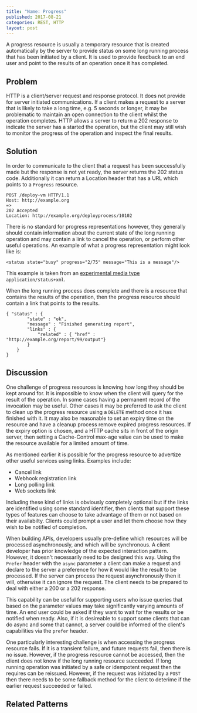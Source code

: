 ```yaml
---
title: "Name: Progress"
published: 2017-08-21
categories: REST, HTTP
layout: post
---
```

A progress resource is usually a temporary resource that is created automatically by the server to provide status on some long running process that has been initiated by a client. It is used to provide feedback to an end user and point to the results of an operation once it has completed.

## Problem
HTTP is a client/server request and response protocol.  It does not provide for server initiated communications.  If a client makes a request to a server that is likely to take a long time, e.g. 5 seconds or longer, it may be problematic to maintain an open connection to the client whilst the operation completes.  HTTP allows a server to return a 202 response to indicate the server has a started the operation, but the client may still wish to monitor the progress of the operation and inspect the final results.

## Solution
In order to communicate to the client that a request has been successfully made but the response is not yet ready, the server returns the 202 status code. Additionally it can return a Location header that has a URL which points to a `Progress` resource. 

```
POST /deploy-vm HTTP/1.1
Host: http://example.org
=>
202 Accepted
Location: http://example.org/deployprocess/10102
```

There is no standard for progress representations however, they generally should contain information about the current state of the long running operation and may contain a link to cancel the operation, or perform other useful operations.  An example of what a progress representation might look like is:  

```
<status state="busy" progress="2/75" message="This is a message"/>
```

This example is taken from an [experimental media type](https://github.com/tavis-software/Tavis.Status) `application/status+xml`.

When the long running process does complete and there is a resource that contains the results of the operation, then the progress resource should contain a link that points to the results. 

```
{ "status" : {
        "state" : "ok",
        "message" : "Finished generating report",
        "links" : {
            "related" : { "href" : "http://example.org/report/99/output"}
        }
    }
}
```

## Discussion
One challenge of progress resources is knowing how long they should be kept around for.  It is impossible to know when the client will query for the result of the operation.  In some cases having a permanent record of the invocation may be useful.  Other cases it may be preferred to ask the client to clean up the progress resource using a `DELETE` method once it has finished with it.  It may also be reasonable to set an expiry time on the resource and have a cleanup process remove expired progress resources.  If the expiry option is chosen, and a HTTP cache sits in front of the origin server, then setting a Cache-Control max-age value can be used to make the resource available for a limited amount of time.    

As mentioned earlier it is possible for the progress resource to advertize other useful services using links.  Examples include:

 - Cancel link
 - Webhook registration link
 - Long polling link
 - Web sockets link

Including these kind of links is obviously completely optional but if the links are identified using some standard identifier, then clients that support these types of features can choose to take advantage of them or not based on their availabilty.  Clients could prompt a user and let them choose how they wish to be notified of completion.

When building APIs, developers usually pre-define which resources will be processed asynchronously, and which will be synchronous.  A client developer has prior knowledge of the expected interaction pattern.  However, it doesn't necessarily need to be designed this way.  Using the `Prefer` header with the `async` parameter a client can make a request and declare to the server a preference for how it would like the result to be processed.  If the server can process the request asynchronously then it will, otherwise it can ignore the request.  The client needs to be prepared to deal with either a 200 or a 202 response.

This capability can be useful for supporting users who issue queries that based on the parameter values may take significantly varying amounts of time.  An end user could be asked if they want to wait for the results or be notified when ready.  Also, if it is desireable to support some clients that can do async and some that cannot, a server could be informed of the client's capabilities via the `prefer` header.  

One particularly interesting challenge is when accessing the progress resource fails.  If it is a transient failure, and future requests fail, then there is no issue.  However, if the progress resource cannot be accessed, then the client does not know if the long running resource succeeded.  If long running operation was initiated by a safe or idempotent request then the requires can be reissued.  However, if the request was initiated by a `POST` then there needs to be some fallback method for the client to deterime if the earlier request succeeded or failed.

## Related Patterns